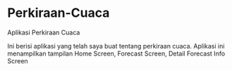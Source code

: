 # Perkiraan-Cuaca
Aplikasi Perkiraan Cuaca

Ini berisi aplikasi yang telah saya buat tentang perkiraan cuaca. Aplikasi ini menampilkan tampilan Home Screen, Forecast Screen, Detail Forecast Info Screen

